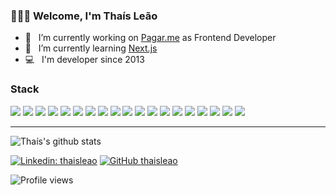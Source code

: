### 👩🏼‍💻 Welcome, I'm Thaís Leão

- 🔭 &nbsp; I’m currently working on <a href="http://www.pagar.me">Pagar.me</a> as Frontend Developer
- 🌱 &nbsp; I’m currently learning [Next.js](https://nextjs.org/)
- 💻 &nbsp; I'm developer since 2013


### Stack

<img src = "https://img.shields.io/badge/-HTML5-E34F26?style=flat&logo=html5&logoColor=white"> <img src = "https://img.shields.io/badge/-CSS3-1572B6?style=flat&logo=css3&logoColor=white">
<img src="https://img.shields.io/badge/-Sass-cc6699?style=flat&logo=sass&logoColor=ffffff">
<img src="https://img.shields.io/badge/JavaScript-323330?style=flat&logo=javascript&logoColor=F7DF1E">
<img src="https://img.shields.io/badge/Vue.js-35495E?style=flat&logo=vue.js&logoColor=4FC08D">
<img src="https://img.shields.io/badge/-React-000000?style=flat&logo=react&logoColor=00c8ff">
<img src="https://img.shields.io/badge/Markdown-000000?style=flat&logo=markdown&logoColor=white">
<img src="http://img.shields.io/badge/-Git-F1502F?style=flat&logo=git&logoColor=FFFFFF">
<img src="http://img.shields.io/badge/-Github-000000?style=flat&logo=github&logoColor=FFFFFF">
<img src="http://img.shields.io/badge/-VS%20Code-007ACC?style=flat&logo=visual%20studio%20code&logoColor=white">
<img src="https://img.shields.io/badge/-GraphQL-e535ab?style=flat&logo=graphql&logoColor=FFFFFF">
<img src="https://img.shields.io/badge/-Express.js-787878?style=flat">
<img src="https://img.shields.io/badge/-Node.js-3C873A?style=flat&logo=Node.js&logoColor=white">
<img src="https://img.shields.io/badge/-MySQL-F29111?style=flat&logo=mysql&logoColor=FFFFFF">
<img src="https://img.shields.io/badge/PostgreSQL-316192?style=flat&logo=postgresql&logoColor=white">
<img src="https://img.shields.io/badge/-MongoDB-4DB33D?style=flat&logo=mongodb&logoColor=FFFFFF">
<img src="https://img.shields.io/badge/-Progressive Web Apps-5A0FC8?style=flat">
<img src="http://img.shields.io/badge/-Vercel-black?style=flat&logo=vercel&logoColor=white">
<img src="https://img.shields.io/badge/Microsoft_Azure-0089D6?style=flat&logo=microsoft-azure&logoColor=white">

---

![Thaís's github stats](https://github-readme-stats.vercel.app/api?username=thaisleao&show_icons=true&theme=tokyonight&text_color=9f9f9f&count_private=true)


[![Linkedin: thaisleao](https://img.shields.io/badge/-thaisleao-blue?style=flat-square&logo=Linkedin&logoColor=white&link=https://www.linkedin.com/in/tha%C3%ADs-le%C3%A3o-53ab6452/)](https://www.linkedin.com/in/tha%C3%ADs-le%C3%A3o-53ab6452/)
[![GitHub thaisleao](https://img.shields.io/github/followers/thaisleao?label=follow&style=social)](https://github.com/thaisleao)

![Profile views](https://gpvc.arturio.dev/thaisleao) 
